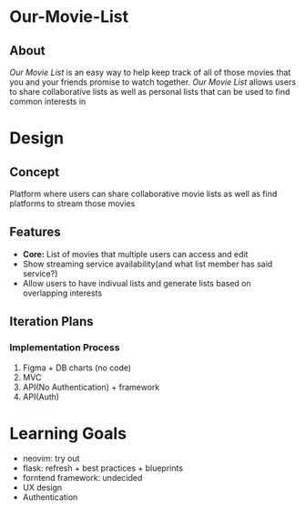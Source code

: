 # Our-Movie-List
## About
*Our Movie List* is an easy way to help keep track of all of those movies that you and your friends promise to watch together. *Our Movie List* allows users to share collaborative lists as well as personal lists that can be used to find common interests in

# Design   
## Concept
Platform where users can share collaborative movie lists as well as find platforms to stream those movies
## Features
- **Core:** List of movies that multiple users can access and edit
- Show streaming service availability(and what list member has said service?)
- Allow users to have indivual lists and generate lists based on overlapping interests
## Iteration Plans
### Implementation Process
1. Figma + DB charts (no code)
1. MVC
1. API(No Authentication) + framework
1. API(Auth)
# Learning Goals
- neovim: try out
- flask: refresh + best practices + blueprints
- forntend framework: undecided
- UX design
- Authentication

